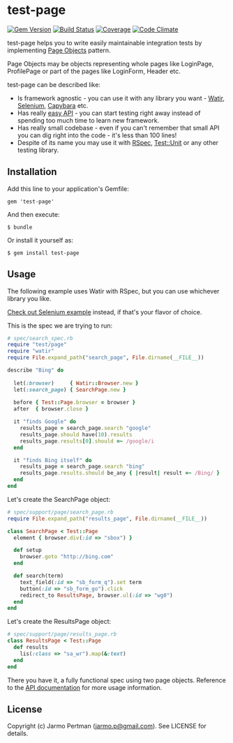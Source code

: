 # test-page
[![Gem Version](https://badge.fury.io/rb/test-page.png)](http://badge.fury.io/rb/test-page)
[![Build Status](https://api.travis-ci.org/jarmo/test-page.png)](http://travis-ci.org/jarmo/test-page)
[![Coverage](https://coveralls.io/repos/jarmo/test-page/badge.png?branch=master)](https://coveralls.io/r/jarmo/test-page)
[![Code Climate](https://codeclimate.com/github/jarmo/test-page.png)](https://codeclimate.com/github/jarmo/test-page)

test-page helps you to write easily maintainable integration tests by implementing [Page Objects](https://code.google.com/p/selenium/wiki/PageObjects) pattern.

Page Objects may be objects representing whole pages like LoginPage, ProfilePage or part of the pages like LoginForm, Header etc.

test-page can be described like:

* Is framework agnostic - you can use it with any library you want - [Watir](http://watir.com), [Selenium](http://seleniumhq.org/), [Capybara](https://github.com/jnicklas/capybara) etc.
* Has really [easy API](http://rubydoc.info/github/jarmo/test-page/frames) - you can start testing right away instead of spending too much time to learn new framework.
* Has really small codebase - even if you can't remember that small API you can dig right into the code - it's less than 100 lines!
* Despite of its name you may use it with [RSpec](http://rspec.info/), [Test::Unit](http://www.ruby-doc.org/stdlib-1.9.3/libdoc/test/unit/rdoc/Test/Unit.html) or any other testing library.

## Installation

Add this line to your application's Gemfile:

    gem 'test-page'

And then execute:

    $ bundle

Or install it yourself as:

    $ gem install test-page

## Usage

The following example uses Watir with RSpec, but you can use whichever library
you like.

[Check out Selenium example](https://github.com/jarmo/test-page/tree/master/examples) instead, if that's your flavor of choice.

This is the spec we are trying to run:
```ruby
# spec/search_spec.rb
require "test/page"
require "watir"
require File.expand_path("search_page", File.dirname(__FILE__))

describe "Bing" do
      
  let(:browser)     { Watir::Browser.new }
  let(:search_page) { SearchPage.new }
      
  before { Test::Page.browser = browser }
  after  { browser.close }

  it "finds Google" do
    results_page = search_page.search "google"
    results_page.should have(10).results
    results_page.results[0].should =~ /google/i
  end

  it "finds Bing itself" do
    results_page = search_page.search "bing"
    results_page.results.should be_any { |result| result =~ /Bing/ }
  end
end
```

Let's create the SearchPage object:
```ruby
# spec/support/page/search_page.rb
require File.expand_path("results_page", File.dirname(__FILE__))

class SearchPage < Test::Page
  element { browser.div(:id => "sbox") }

  def setup
    browser.goto "http://bing.com"
  end

  def search(term)
    text_field(:id => "sb_form_q").set term
    button(:id => "sb_form_go").click
    redirect_to ResultsPage, browser.ul(:id => "wg0")
  end
end
```

Let's create the ResultsPage object:
```ruby
# spec/support/page/results_page.rb
class ResultsPage < Test::Page
  def results
    lis(:class => "sa_wr").map(&:text)
  end
end
```

There you have it, a fully functional spec using two page objects. Reference to the
[API documentation](http://rubydoc.info/github/jarmo/test-page/frames) for more usage information.

## License

Copyright (c) Jarmo Pertman (jarmo.p@gmail.com). See LICENSE for details.
